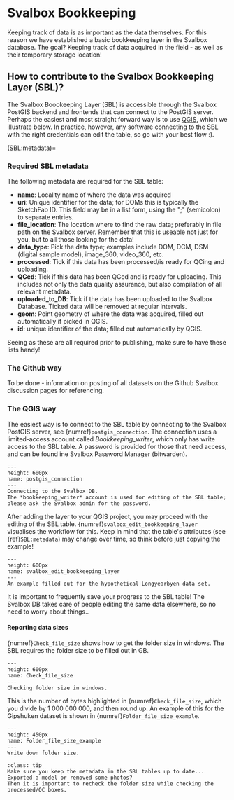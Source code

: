 # Svalbox Bookkeeping

Keeping track of data is as important as the data themselves.
For this reason we have established a basic bookkeeping layer in the Svalbox database.
The goal? Keeping track of data acquired in the field - as well as their temporary storage location!

## How to contribute to the Svalbox Bookkeeping Layer (SBL)?

The Svalbox Boookeeping Layer (SBL) is accessible through the Svalbox PostGIS backend and frontends that can connect to the PostGIS server.
Perhaps the easiest and most straight forward way is to use [QGIS](https://www.qgis.org/en/site/forusers/download.html), which we illustrate below.
In practice, however, any software connecting to the SBL with the right credentials can edit the table, so go with your best flow :).

(SBL:metadata)=
### Required SBL metadata

The following metadata are required for the SBL table:

- **name**: Locality name of where the data was acquired
- **uri**: Unique identifier for the data; for DOMs this is typically the SketchFab ID. This field may be in a list form, using the ";" (semicolon) to separate entries.
- **file_location**: The location where to find the raw data; preferably in file path on the Svalbox server. Remember that this is useable not just for you, but to all those looking for the data!
- **data_type**: Pick the data type; examples include DOM, DCM, DSM (digital sample model), image_360, video_360, etc.
- **processed**: Tick if this data has been processed/is ready for QCing and uploading.
- **QCed**: Tick if this data has been QCed and is ready for uploading. This includes not only the data quality assurance, but also compilation of all relevant metadata.
- **uploaded_to_DB**: Tick if the data has been uploaded to the Svalbox Database. Ticked data will be removed at regular intervals.
- **geom**: Point geometry of where the data was acquired, filled out automatically if picked in QGIS.
- **id**: unique identifier of the data; filled out automatically by QGIS.

Seeing as these are all required prior to publishing, make sure to have these lists handy!

### The Github way

To be done - information on posting of all datasets on the Github Svalbox discussion pages for referencing.

### The QGIS way

The easiest way is to connect to the SBL table by connecting to the Svalbox PostGIS server, see {numref}`postgis_connection`.
The connection uses a limited-access account called *Bookkeeping_writer*, which only has write access to the SBL table.
A password is provided for those that need access, and can be found ine Svalbox Password Manager (bitwarden).

```{figure} ./assets/postgis_connection_svalbox.gif
---
height: 600px
name: postgis_connection
---
Connecting to the Svalbox DB. 
The *bookkeeping_writer* account is used for editing of the SBL table; 
please ask the Svalbox admin for the password.
```

After adding the layer to your QGIS project, you may proceed with the editing of the SBL table.
{numref}`svalbox_edit_bookkeeping_layer` visualises the workflow for this.
Keep in mind that the table's attributes (see {ref}`SBL:metadata`) may change over time, so think before just copying the example!

```{figure} ./assets/svalbox_edit_bookkeeping_layer.gif
---
height: 600px
name: svalbox_edit_bookkeeping_layer
---
An example filled out for the hypothetical Longyearbyen data set.
```

It is important to frequently save your progress to the SBL table!
The Svalbox DB takes care of people editing the same data elsewhere, so no need to worry about things..

#### Reporting data sizes

{numref}`Check_file_size` shows how to get the folder size in windows.
The SBL requires the folder size to be filled out in GB.

```{figure} ../assets/Check_file_size.gif
---
height: 600px
name: Check_file_size
---
Checking folder size in windows.
```

This is the number of bytes highlighted in {numref}`Check_file_size`, which you divide by 1 000 000 000, and then round up.
An example of this for the Gipshuken dataset is shown in {numref}`Folder_file_size_example`.

```{figure} ../assets/Folder_file_size_example.png
---
height: 450px
name: Folder_file_size_example
---
Write down folder size.

```

`````{admonition} Keep the SBL updated
:class: tip
Make sure you keep the metadata in the SBL tables up to date...
Exported a model or removed some photos?
Then it is important to recheck the folder size while checking the processed/QC boxes.
`````